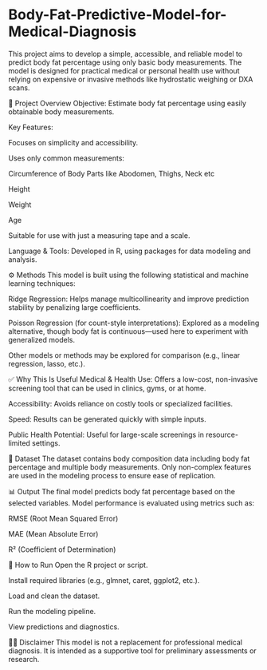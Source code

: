# Body-Fat-Predictive-Model-for-Medical-Diagnosis
This project aims to develop a simple, accessible, and reliable model to predict body fat percentage using only basic body measurements. The model is designed for practical medical or personal health use without relying on expensive or invasive methods like hydrostatic weighing or DXA scans.

📌 Project Overview
Objective: Estimate body fat percentage using easily obtainable body measurements.

Key Features:

Focuses on simplicity and accessibility.

Uses only common measurements:

Circumference of Body Parts like Abodomen, Thighs, Neck etc

Height

Weight

Age

Suitable for use with just a measuring tape and a scale.

Language & Tools: Developed in R, using packages for data modeling and analysis.

⚙️ Methods
This model is built using the following statistical and machine learning techniques:

Ridge Regression: Helps manage multicollinearity and improve prediction stability by penalizing large coefficients.

Poisson Regression (for count-style interpretations): Explored as a modeling alternative, though body fat is continuous—used here to experiment with generalized models.

Other models or methods may be explored for comparison (e.g., linear regression, lasso, etc.).

✅ Why This Is Useful
Medical & Health Use: Offers a low-cost, non-invasive screening tool that can be used in clinics, gyms, or at home.

Accessibility: Avoids reliance on costly tools or specialized facilities.

Speed: Results can be generated quickly with simple inputs.

Public Health Potential: Useful for large-scale screenings in resource-limited settings.

📁 Dataset
The dataset contains body composition data including body fat percentage and multiple body measurements. Only non-complex features are used in the modeling process to ensure ease of replication.

📊 Output
The final model predicts body fat percentage based on the selected variables. Model performance is evaluated using metrics such as:

RMSE (Root Mean Squared Error)

MAE (Mean Absolute Error)

R² (Coefficient of Determination)

🔧 How to Run
Open the R project or script.

Install required libraries (e.g., glmnet, caret, ggplot2, etc.).

Load and clean the dataset.

Run the modeling pipeline.

View predictions and diagnostics.

👩‍⚕️ Disclaimer
This model is not a replacement for professional medical diagnosis. It is intended as a supportive tool for preliminary assessments or research.


